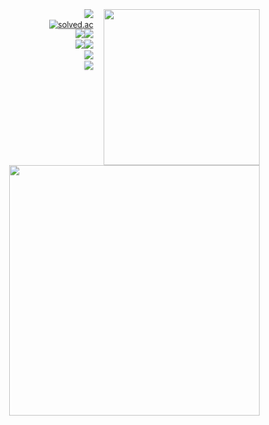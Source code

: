 <!-- Copy from: https://velog.io/@nn98/Github-Readme-%EA%BE%B8%EB%AF%B8%EA%B8%B0-%EC%B4%9D%EC%A0%95%EB%A6%AC#%EC%99%84%EC%84%B1 -->
<div align="left" display="inline">
  <div align="right" display="inline">
    <img width="280" align="right" display="inline" src="https://github-readme-stats.vercel.app/api/top-langs/?username=nn98&theme=dracula&exclude_repo=clone-web-scrapper,clone-zoom&hide=Procfile&layout=compact&langs_count=8"/>
<a href="https://suave-lilac-075.notion.site/fd0c2a204d8e4fd7b193800c20d5eda0?v=c62e2af146ed446a97b34c86c16d4835"><img src="https://img.shields.io/badge/Github Projects-000000?style=flat-square&logo=github&logoColor=white"/></a> &nbsp&nbsp&nbsp
    <br/>
    <a href="https://solved.ac/whkakrkr"><img alt="solved.ac" src="http://mazassumnida.wtf/api/mini/generate_badge?boj=q9922000"/></a> &nbsp&nbsp&nbsp
    <br/>
    <img src="https://img.shields.io/badge/JAVA-007396?style=platic&logo=Joplin&logoColor=white"/><img src="https://img.shields.io/badge/Spring-6DB33F?style=platic&logo=spring&logoColor=white"/>&nbsp&nbsp&nbsp&nbsp
    <br/>
    <img src="https://img.shields.io/badge/Node.js-339933?style=platic&logo=node.js&logoColor=white"/><img src="https://img.shields.io/badge/React.js-61DAFB?style=platic&logo=react&logoColor=white"/>&nbsp&nbsp&nbsp&nbsp
    <br/>
    <img src="https://img.shields.io/badge/Android-3DDC84?style=platic&logo=android&logoColor=white"/>&nbsp&nbsp&nbsp&nbsp
    <br/>
    <img src="https://img.shields.io/badge/Oracle Cloude-F80000?style=platic&logo=oracle&logoColor=white"/>&nbsp&nbsp&nbsp&nbsp
    <br/>
    &nbsp&nbsp&nbsp&nbsp
    <br/>
    &nbsp&nbsp&nbsp&nbsp
    <img width="450" src="https://github-readme-stats.vercel.app/api?username=nn98&show_icons=true&count_private=true&theme=dracula" />
  </div>
</div>
